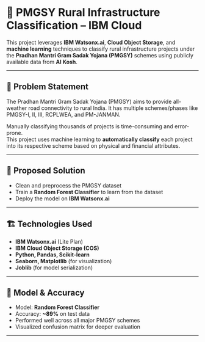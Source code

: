# 🚧 PMGSY Rural Infrastructure Classification – IBM Cloud

This project leverages **IBM Watsonx.ai**, **Cloud Object Storage**, and **machine learning** techniques to classify rural infrastructure projects under the **Pradhan Mantri Gram Sadak Yojana (PMGSY)** schemes using publicly available data from **AI Kosh**.

---

## 📌 Problem Statement

The Pradhan Mantri Gram Sadak Yojana (PMGSY) aims to provide all-weather road connectivity to rural India. It has multiple schemes/phases like PMGSY-I, II, III, RCPLWEA, and PM-JANMAN. 

Manually classifying thousands of projects is time-consuming and error-prone.  
This project uses machine learning to **automatically classify** each project into its respective scheme based on physical and financial attributes.

---

## 🧠 Proposed Solution

- Clean and preprocess the PMGSY dataset
- Train a **Random Forest Classifier** to learn from the dataset
- Deploy the model on **IBM Watsonx.ai**


---

## 🏗️ Technologies Used

- **IBM Watsonx.ai** (Lite Plan)
- **IBM Cloud Object Storage (COS)**
- **Python, Pandas, Scikit-learn**
- **Seaborn, Matplotlib** (for visualization)
- **Joblib** (for model serialization)


---

## 🧪 Model & Accuracy

- Model: **Random Forest Classifier**
- Accuracy: **~89%** on test data
- Performed well across all major PMGSY schemes
- Visualized confusion matrix for deeper evaluation

---



